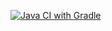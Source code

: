 [![Java CI with Gradle](https://github.com/AndrewBelokopytov/Patterns-1/actions/workflows/gradle.yml/badge.svg)](https://github.com/AndrewBelokopytov/Patterns-1/actions/workflows/gradle.yml)